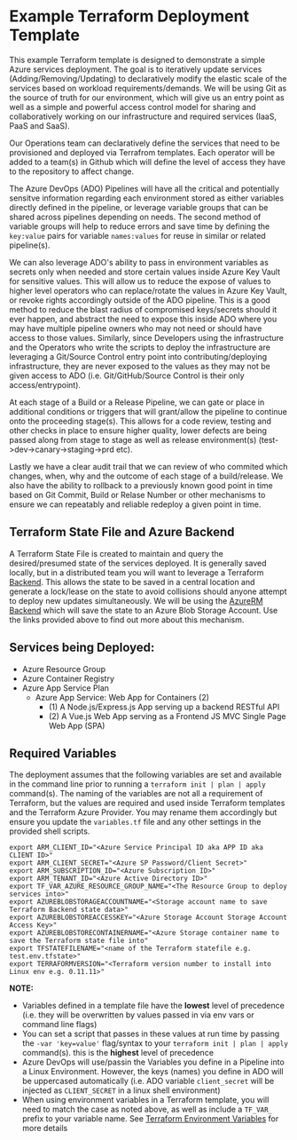 # Example Terraform Deployment Template

This example Terraform template is designed to demonstrate a simple Azure services deployment.  The goal is to iteratively update services (Adding/Removing/Updating) to declaratively modify the elastic scale of the services based on workload requirements/demands.  We will be using Git as the source of truth for our environment, which will give us an entry point as well as a simple and powerful access control model for sharing and collaboratively working on our infrastructure and required services (IaaS, PaaS and SaaS).  

Our Operations team can declaratively define the services that need to be provisioned and deployed via Terrafrom templates.  Each operator will be added to a team(s) in Github which will define the level of access they have to the repository to affect change.

The Azure DevOps (ADO) Pipelines will have all the critical and potentially sensitve information regarding each environment stored as either variables directly defined in the pipeline, or leverage variable groups that can be shared across pipelines depending on needs.  The second method of variable groups will help to reduce errors and save time by defining the `key:value` pairs for variable `names:values` for reuse in similar or related pipeline(s).

We can also leverage ADO's ability to pass in environment variables as secrets only when needed and store certain values inside Azure Key Vault for sensitive values.  This will allow us to reduce the expose of values to higher level operators who can replace/rotate the values in Azure Key Vault, or revoke rights accordingly outside of the ADO pipeline.  This is a good method to reduce the blast radius of compromised keys/secrets should it ever happen, and abstract the need to expose this inside ADO where you may have multiple pipeline owners who may not need or should have access to those values.  Similarly, since Developers using the infrastructure and the Operators who write the scripts to deploy the infrastructure are leveraging a Git/Source Control entry point into contributing/deploying infrastructure, they are never exposed to the values as they may not be given access to ADO (i.e. Git/GitHub/Source Control is their only access/entrypoint).

At each stage of a Build or a Release Pipeline, we can gate or place in additional conditions or triggers that will grant/allow the pipeline to continue onto the proceeding stage(s).  This allows for a code review, testing and other checks in place to ensure higher quality, lower defects are being passed along from stage to stage as well as release environment(s) (test->dev->canary->staging->prd etc).

Lastly we have a clear audit trail that we can review of who commited which changes, when, why and the outcome of each stage of a build/release.  We also have the ability to rollback to a previously known good point in time based on Git Commit, Build or Relase Number or other mechanisms to ensure we can repeatably and reliable redeploy a given point in time. 

## Terraform State File and Azure Backend

A Terraform State File is created to maintain and query the desired/presumed state of the services deployed.  It is generally saved locally, but in a distributed team you will want to leverage a Terraform [Backend](https://www.terraform.io/docs/backends/).  This allows the state to be saved in a central location and generate a lock/lease on the state to avoid collisions should anyone attempt to deploy new updates simultaneously.  We will be using the [AzureRM Backend](https://www.terraform.io/docs/backends/types/azurerm.html) which will save the state to an Azure Blob Storage Account.  Use the links provided above to find out more about this mechanism.

## Services being Deployed:

- Azure Resource Group
- Azure Container Registry
- Azure App Service Plan
    - Azure App Service: Web App for Containers (2)
      - (1) A Node.js/Express.js App serving up a backend RESTful API
      - (2) A Vue.js Web App serving as a Frontend JS MVC Single Page Web App (SPA)

## Required Variables

The deployment assumes that the following variables are set and available in the command line prior to running a ```terraform init | plan | apply``` command(s).  The naming of the variables are not all a requirement of Terraform, but the values are required and used inside Terraform templates and the Terraform Azure Provider.  You may rename them accordingly but ensure you update the ``variables.tf`` file and any other settings in the provided shell scripts.

```shell
export ARM_CLIENT_ID="<Azure Service Principal ID aka APP ID aka CLIENT ID>"
export ARM_CLIENT_SECRET="<Azure SP Password/Client Secret>"
export ARM_SUBSCRIPTION_ID="<Azure Subscription ID>"
export ARM_TENANT_ID="<Azure Active Directory ID>"
export TF_VAR_AZURE_RESOURCE_GROUP_NAME="<The Resource Group to deploy services into>"
export AZUREBLOBSTORAGEACCOUNTNAME="<Storage account name to save Terraform Backend state data>"
export AZUREBLOBSTOREACCESSKEY="<Azure Storage Account Storage Account Access Key>"
export AZUREBLOBSTORECONTAINERNAME="<Azure Storage container name to save the Terraform state file into"
export TFSTATEFILENAME="<name of the Terraform statefile e.g. test.env.tfstate>"
export TERRAFORMVERSION="<Terraform version number to install into Linux env e.g. 0.11.11>"
```

**NOTE:**
- Variables defined in a template file have the **lowest** level of precedence (i.e. they will be overwritten by values passed in via env vars or command line flags)
- You can set a script that passes in these values at run time by passing the ```-var 'key=value'``` flag/syntax to your `terraform init | plan | apply` command(s).  this is the **highest** level of precedence
- Azure DevOps will use/passin the Variables you define in a Pipeline into a Linux Environment.  However, the keys (names) you define in ADO will be uppercased automatically (i.e. ADO variable ```client_secret``` will be injected as ```CLIENT_SECRET``` in a linux shell environment)
- When using environment variables in a Terraform template, you will need to match the case as noted above, as well as include a ```TF_VAR_``` prefix to your variable name. See [Terraform Environment Variables](https://www.terraform.io/docs/configuration/variables.html#environment-variables) for more details